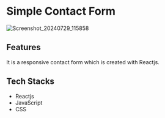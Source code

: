 # Simple Contact Form

![Screenshot_20240729_115858](https://github.com/user-attachments/assets/dc0da8a2-90a8-4483-a961-adceca9b9f01)

## Features
It is a responsive contact form which is created with Reactjs.

## Tech Stacks
- Reactjs
- JavaScript
- CSS
